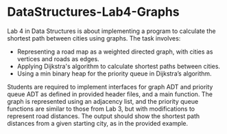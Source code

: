 # DataStructures-Lab4-Graphs
Lab 4 in Data Structures is about implementing a program to calculate the shortest path between cities using graphs. The task involves:

* Representing a road map as a weighted directed graph, with cities as vertices and roads as edges.
* Applying Dijkstra's algorithm to calculate shortest paths between cities.
* Using a min binary heap for the priority queue in Dijkstra’s algorithm.

Students are required to implement interfaces for graph ADT and priority queue ADT as defined in provided header files, and a main function. The graph is represented using an adjacency list, and the priority queue functions are similar to those from Lab 3, but with modifications to represent road distances. The output should show the shortest path distances from a given starting city, as in the provided example.
